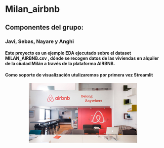 # Milan_airbnb
## Componentes del grupo:
### Javi, Sebas, Nayare y Anghi

#### Este proyecto es un ejemplo EDA ejecutado sobre el dataset MILAN_AIRBNB.csv , dónde se recogen datos de las viviendas en alquiler de la ciudad Milán a través de la plataforma AIRBNB.
#### Como soporte de visualización utulizaremos por primera vez Streamlit 


<p align="center">
  <img src="Airbnb_uffici-di-design-arredati-lago.jpg" width="350" title="hover text">
</p>
